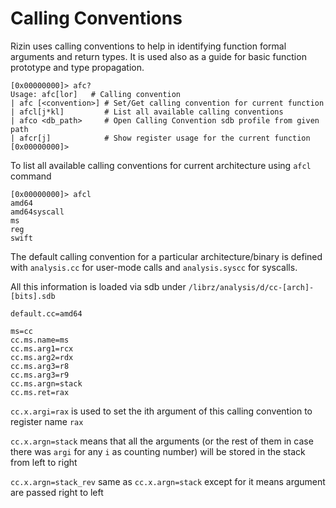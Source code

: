 # Calling Conventions

Rizin uses calling conventions to help in identifying function formal arguments and return types.
It is used also as a guide for basic function prototype and type propagation.

```
[0x00000000]> afc?
Usage: afc[lor]   # Calling convention
| afc [<convention>] # Set/Get calling convention for current function
| afcl[j*kl]         # List all available calling conventions
| afco <db_path>     # Open Calling Convention sdb profile from given path
| afcr[j]            # Show register usage for the current function
[0x00000000]>
```

To list all available calling conventions for current architecture using `afcl` command

```
[0x00000000]> afcl
amd64
amd64syscall
ms
reg
swift
```

The default calling convention for a particular architecture/binary is defined with
`analysis.cc` for user-mode calls and `analysis.syscc` for syscalls.

All this information is loaded via sdb under `/librz/analysis/d/cc-[arch]-[bits].sdb`

```
default.cc=amd64

ms=cc
cc.ms.name=ms
cc.ms.arg1=rcx
cc.ms.arg2=rdx
cc.ms.arg3=r8
cc.ms.arg3=r9
cc.ms.argn=stack
cc.ms.ret=rax
```

`cc.x.argi=rax` is used to set the ith argument of this calling convention to register name `rax`

`cc.x.argn=stack` means that all the arguments (or the rest of them in case there was `argi` for any `i` as
counting number) will be stored in the stack from left to right

`cc.x.argn=stack_rev` same as `cc.x.argn=stack` except for it means argument are passed right to left
